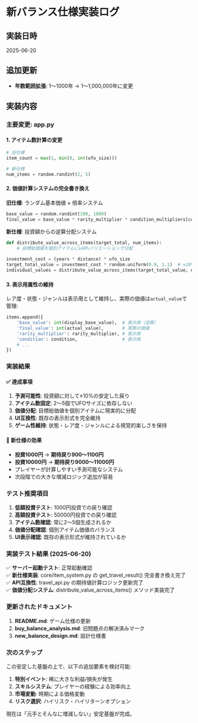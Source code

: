 # 新バランス仕様実装ログ

## 実装日時
2025-06-20

## 追加更新
- **年数範囲拡張**: 1～1000年 → 1～1,000,000年に変更

## 実装内容

### 主要変更: app.py

#### 1. アイテム数計算の変更
```python
# 旧仕様
item_count = max(1, min(8, int(ufo_size)))

# 新仕様  
num_items = random.randint(2, 5)
```

#### 2. 価値計算システムの完全書き換え

**旧仕様**: ランダム基本価値 × 倍率システム
```python
base_value = random.randint(100, 1000)
final_value = base_value * rarity_multiplier * condition_multipliers[condition]
```

**新仕様**: 投資額からの逆算分配システム
```python
def distribute_value_across_items(target_total, num_items):
    # 目標総価値を個別アイテムに±40%バリエーションで分配
    
investment_cost = (years * distance) * ufo_size
target_total_value = investment_cost * random.uniform(0.9, 1.1)  # ±10%
individual_values = distribute_value_across_items(target_total_value, num_items)
```

#### 3. 表示用属性の維持

レア度・状態・ジャンルは表示用として維持し、実際の価値は`actual_value`で管理:
```python
items.append({
    'base_value': int(display_base_value),  # 表示用（逆算）
    'final_value': int(actual_value),       # 実際の価値
    'rarity_multiplier': rarity_multiplier, # 表示用
    'condition': condition,                 # 表示用
    # ...
})
```

### 実装結果

#### ✅ 達成事項
1. **予測可能性**: 投資額に対して±10%の安定した戻り
2. **アイテム数固定**: 2～5個でUFOサイズに依存しない
3. **価値分配**: 目標総価値を個別アイテムに現実的に分配
4. **UI互換性**: 既存の表示形式を完全維持
5. **ゲーム性維持**: 状態・レア度・ジャンルによる視覚的楽しさを保持

#### 🎯 新仕様の効果
- **投資1000円** → **期待戻り900～1100円**
- **投資10000円** → **期待戻り9000～11000円**
- プレイヤーが計算しやすい予測可能なシステム
- 次段階での大きな増減ロジック追加が容易

### テスト推奨項目

1. **低額投資テスト**: 1000円投資での戻り確認
2. **高額投資テスト**: 50000円投資での戻り確認  
3. **アイテム数確認**: 常に2～5個生成されるか
4. **価値分配確認**: 個別アイテム価値のバランス
5. **UI表示確認**: 既存の表示形式が維持されているか

### 実装テスト結果 (2025-06-20)

✅ **サーバー起動テスト**: 正常起動確認  
✅ **新仕様実装**: core/item_system.py の get_travel_result() 完全書き換え完了  
✅ **API互換性**: travel_api.py の期待値計算ロジック更新完了  
✅ **価値分配システム**: distribute_value_across_items() メソッド実装完了

### 更新されたドキュメント

1. **README.md**: ゲーム仕様の更新
2. **buy_balance_analysis.md**: 旧問題点の解決済みマーク
3. **new_balance_design.md**: 設計仕様書

### 次のステップ

この安定した基盤の上で、以下の追加要素を検討可能:
1. **特別イベント**: 稀に大きな利益/損失が発生
2. **スキルシステム**: プレイヤーの経験による効率向上
3. **市場変動**: 時期による価格変動
4. **リスク選択**: ハイリスク・ハイリターンオプション

現在は「元手とそんなに増減しない」安定基盤が完成。